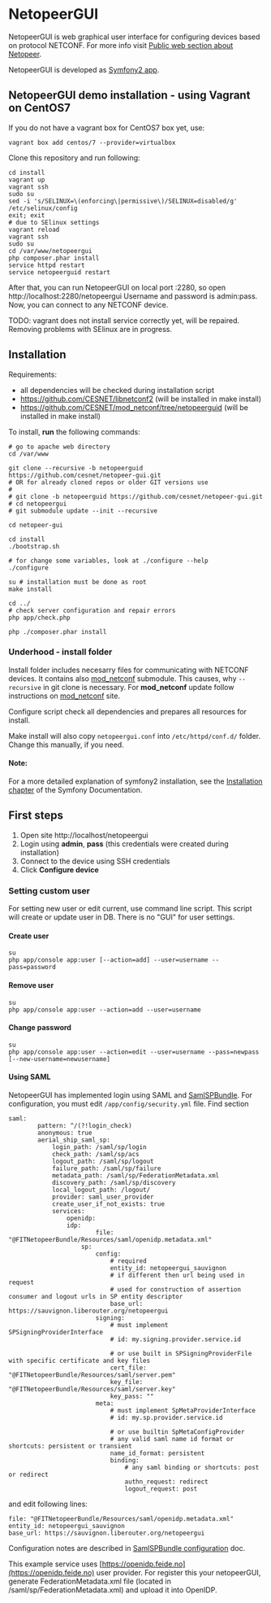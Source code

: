 NetopeerGUI
========================

NetopeerGUI is web graphical user interface for configuring devices based on protocol NETCONF. For more info visit [Public web section about Netopeer](https://www.liberouter.org/technologies/netconf/).

NetopeerGUI is developed as [Symfony2 app](http://symfony.com).

## NetopeerGUI demo installation - using Vagrant on CentOS7

If you do not have a vagrant box for CentOS7 box yet, use:
	
	vagrant box add centos/7 --provider=virtualbox

Clone this repository and run following:

	cd install
	vagrant up
	vagrant ssh
	sudo su
	sed -i 's/SELINUX=\(enforcing\|permissive\)/SELINUX=disabled/g' /etc/selinux/config
	exit; exit
	# due to SElinux settings
	vagrant reload
	vagrant ssh
	sudo su
	cd /var/www/netopeergui
	php composer.phar install
	service httpd restart
	service netopeerguid restart
	
After that, you can run NetopeerGUI on local port :2280, so open http://localhost:2280/netopeergui
Username and password is admin:pass. Now, you can connect to any NETCONF device.

TODO: vagrant does not install service correctly yet, will be repaired. Removing problems with SElinux are in progress.

## Installation

Requirements:
* all dependencies will be checked during installation script
* https://github.com/CESNET/libnetconf2 (will be installed in make install)
* https://github.com/CESNET/mod_netconf/tree/netopeerguid (will be installed in make install)

To install, **run** the following commands:

	# go to apache web directory
	cd /var/www
	
    git clone --recursive -b netopeerguid https://github.com/cesnet/netopeer-gui.git
    # OR for already cloned repos or older GIT versions use
    #
    # git clone -b netopeerguid https://github.com/cesnet/netopeer-gui.git
    # cd netopeergui
    # git submodule update --init --recursive 
    
    cd netopeer-gui
    
    cd install
    ./bootstrap.sh
    
    # for change some variables, look at ./configure --help
    ./configure
    
    su # installation must be done as root
    make install
    
    cd ../
    # check server configuration and repair errors
    php app/check.php
    
    php ./composer.phar install

### Underhood - install folder
Install folder includes necesarry files for communicating with NETCONF devices. It contains also [mod_netconf](https://github.com/CESNET/mod_netconf) submodule. This causes, why `--recursive` in git clone is necessary. For **mod_netconf** update follow instructions on [mod_netconf](https://github.com/CESNET/mod_netconf) site.

Configure script check all dependencies and prepares all resources for install. 

Make install will also copy `netopeergui.conf` into `/etc/httpd/conf.d/` folder. Change this manually, if you need.

#### Note:
For a more detailed explanation of symfony2 installation, see the [Installation chapter](http://symfony.com/doc/current/book/installation.html) of the Symfony Documentation.

## First steps
1. Open site http://localhost/netopeergui
2. Login using **admin**, **pass** (this credentials were created during installation)
3. Connect to the device using SSH credentials
4. Click **Configure device**

### Setting custom user
For setting new user or edit current, use command line script. This script will create or update user in DB. There is no "GUI" for user settings.

#### Create user
	su
	php app/console app:user [--action=add] --user=username --pass=password

#### Remove user
	su
	php app/console app:user --action=add --user=username
	
#### Change password
	su
	php app/console app:user --action=edit --user=username --pass=newpass [--new-username=newusername]
	
#### Using SAML
NetopeerGUI has implemented login using SAML and [SamlSPBundle](https://github.com/aerialship/SamlSPBundle/). For configuration, you must edit `/app/config/security.yml` file. Find section 

	saml:
            pattern: ^/(?!login_check)
            anonymous: true
            aerial_ship_saml_sp:
                login_path: /saml/sp/login
                check_path: /saml/sp/acs
                logout_path: /saml/sp/logout
                failure_path: /saml/sp/failure
                metadata_path: /saml/sp/FederationMetadata.xml
                discovery_path: /saml/sp/discovery
                local_logout_path: /logout/
                provider: saml_user_provider
                create_user_if_not_exists: true
                services:
                    openidp:
                    idp:
                            file: "@FITNetopeerBundle/Resources/saml/openidp.metadata.xml"
                        sp:
                            config:
                                # required
                                entity_id: netopeergui_sauvignon
                                # if different then url being used in request
                                # used for construction of assertion consumer and logout urls in SP entity descriptor
                                base_url: https://sauvignon.liberouter.org/netopeergui
                            signing:
                                # must implement SPSigningProviderInterface
                                # id: my.signing.provider.service.id

                                # or use built in SPSigningProviderFile with specific certificate and key files
                                cert_file: "@FITNetopeerBundle/Resources/saml/server.pem"
                                key_file: "@FITNetopeerBundle/Resources/saml/server.key"
                                key_pass: ""
                            meta:
                                # must implement SpMetaProviderInterface
                                # id: my.sp.provider.service.id

                                # or use builtin SpMetaConfigProvider
                                # any valid saml name id format or shortcuts: persistent or transient
                                name_id_format: persistent
                                binding:
                                    # any saml binding or shortcuts: post or redirect
                                    authn_request: redirect
                                    logout_request: post
                                    
and edit following lines:

	file: "@FITNetopeerBundle/Resources/saml/openidp.metadata.xml"
	entity_id: netopeergui_sauvignon
	base_url: https://sauvignon.liberouter.org/netopeergui
	
Configuration notes are described in [SamlSPBundle configuration](https://github.com/aerialship/SamlSPBundle/blob/master/src/AerialShip/SamlSPBundle/Resources/doc/configuration.md) doc.

This example service uses [https://openidp.feide.no](https://openidp.feide.no) user provider. For register this your netopeerGUI, generate FederationMetadata.xml file (located in /saml/sp/FederationMetadata.xml) and upload it into OpenIDP.
